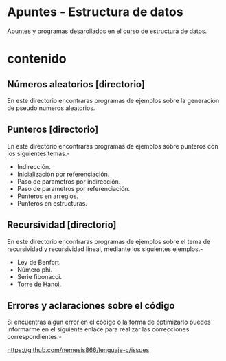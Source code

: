 Apuntes - Estructura de datos
=============================

Apuntes y programas desarollados en el curso de estructura de datos.

# contenido

## Números aleatorios [directorio]

En este directorio encontraras programas de ejemplos sobre la generación de pseudo numeros aleatorios.

## Punteros [directorio]

En este directorio encontraras programas de ejemplos sobre punteros con los siguientes temas.-

* Indirección.
* Inicialización por referenciación.
* Paso de parametros por indirección.
* Paso de parametros por referenciación.
* Punteros en arreglos.
* Punteros en estructuras.

## Recursividad [directorio]

En este directorio encontraras programas de ejemplos sobre el tema de recursividad y recursividad lineal, mediante los siguientes ejemplos.-

* Ley de Benfort.
* Número phi.
* Serie fibonacci.
* Torre de Hanoi.


## Errores y aclaraciones sobre el código

Si encuentras algun error en el código o la forma de optimizarlo puedes informarme en el siguiente enlace para realizar las correcciones correspondientes.-

<a href="https://github.com/nemesis866/Lenguaje-c/issues">https://github.com/nemesis866/lenguaje-c/issues</a>